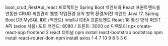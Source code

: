 boot_crud_RestApi_react
프로젝트는 Spring Boot 백엔드와 React 프론트엔드를 연동한 CRUD 회원관리 웹앱
작업환경 요약
항목	환경/버전
백엔드	Java 17, Spring Boot
DB	MySQL
IDE (백엔드)	IntelliJ IDEA
프론트엔드	React 18
통신 방식	REST API (axios 사용)
포트	백엔드: 8080 / 프론트: 3000
cd 디렉토리
npx create-react-app frontend
2
react 터미널
npm install react-bootstrap bootstrap
npm install react-router-dom
npm install axios
1 4 7 10 9 8 5 3 6
